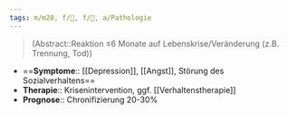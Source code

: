 ```yaml
---
tags: m/m20, f/💭, f/💭, a/Pathologie
---
```

> (Abstract::Reaktion ≤6 Monate auf Lebenskrise/Veränderung (z.B. Trennung, Tod))

- ==**Symptome**:: [[Depression]], [[Angst]], Störung des Sozialverhaltens==
- **Therapie**:: Krisenintervention, ggf. [[Verhaltenstherapie]]
- **Prognose**:: Chronifizierung 20-30%